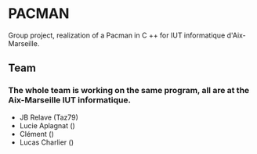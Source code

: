 # PACMAN
Group project, realization of a Pacman in C ++ for IUT informatique d'Aix-Marseille.

## Team
### The whole team is working on the same program, all are at the Aix-Marseille IUT informatique.
- JB Relave (Taz79)
- Lucie Aplagnat ()
- Clément ()
- Lucas Charlier ()
